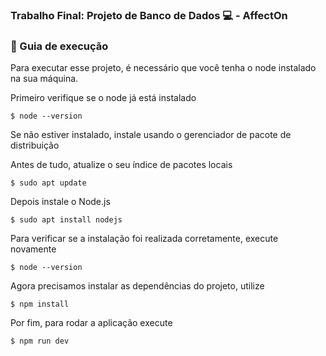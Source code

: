 ### Trabalho Final: Projeto de Banco de Dados :computer: - AffectOn

### :rocket: Guia de execução

Para executar esse projeto, é necessário que você tenha o node instalado na sua máquina.

Primeiro verifique se o node já está instalado

```
$ node --version
```

Se não estiver instalado, instale usando o gerenciador de pacote de distribuição

Antes de tudo, atualize o seu índice de pacotes locais

```
$ sudo apt update
```

Depois instale o Node.js

```
$ sudo apt install nodejs
```

Para verificar se a instalação foi realizada corretamente, execute novamente

```
$ node --version
```

Agora precisamos instalar as dependências do projeto, utilize

```
$ npm install
```

Por fim, para rodar a aplicação execute

```
$ npm run dev
```
